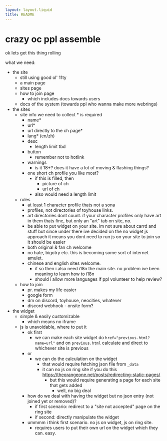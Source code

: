 ```yaml
---
layout: layout.liquid
title: README
---
```


# crazy oc ppl assemble

ok lets get this thing rolling

what we need:

- the site
  - still using good ol' 11ty
  - a main page
  - sites page
  - how to join page
    - which includes docs towards users
  - docs of the system (towards ppl who wanna make more webrings)
- the sites
  - site info we need to collect * is required
    - name*
    - url*
    - url directly to the ch page*
    - lang* (en/zh)
    - desc
      - length limit tbd
    - button
      - remember not to hotlink
    - warnings
      - is it 18+? does it have a lot of moving & flashing things?
    - one short ch profile you like most?
      - if this is filled, then
        - picture of ch
        - url of ch
      - also would need a length limit
  - rules
    - at least 1 character profile thats not a sona
    - profiles, not directories of toyhouse links.
    - art directories dont count. if your character profiles only have art in them thats fine, but only an "art" tab on site, no.
    - be able to put widget on your site. im not sure about carrd and stuff but since under there ive decided on the no widget js approach it means you dont need to run js on your site to join so it should be easier
    - both original & fan ch welcome
    - no hate, bigotry etc. this is becoming some sort of internet amulet.
    - chinese and english sites welcome.
      - if so then i also need i18n the main site. no problem ive been meaning to learn how to i18n
      - should i allow more languages if ppl volunteer to help review?
  - how to join
    - pr. makes my life easier
    - google form
    - dm on discord, toyhouse, neocities, whatever
    - discord webhook - onsite form?
- the widget
  - simple & easily customizable
    - which means no iframe
  - js is unavoidable, where to put it
    - ok first
      - we can make each site widget do `href="previous.html?name=url"` and on `previous.html` calculate and direct to whichever site is previous
    - or
      - we can do the calculation on the widget
        - that would require fetching json file from `_data`
        - it can no js on ring site if you do this <https://theorangeone.net/posts/redirecting-static-pages/>
          - but this would require generating a page for each site that gets added
            - well, no big deal
    - how do we deal with having the widget but no json entry (not joined yet or removed)?
      - if first scenario: redirect to a "site not accepted" page on the ring site
      - if second: directly manipulate the widget
    - ummmm i think first scenario. no js on widget, js on ring site.
      - requires users to put their own url on the widget which they can. easy.
